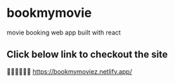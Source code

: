 # bookmymovie
movie booking web app built with react
## Click below link to checkout the site
👨🏻‍💻👨🏻‍💻 https://bookmymoviez.netlify.app/
